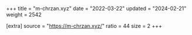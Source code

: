+++
title = "m-chrzan.xyz"
date = "2022-03-22"
updated = "2024-02-21"
weight = 2542

[extra]
source = "https://m-chrzan.xyz/"
ratio = 44
size = 2
+++
